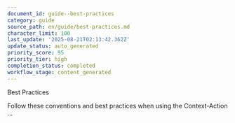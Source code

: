 ```yaml
---
document_id: guide--best-practices
category: guide
source_path: en/guide/best-practices.md
character_limit: 100
last_update: '2025-08-21T02:13:42.362Z'
update_status: auto_generated
priority_score: 95
priority_tier: high
completion_status: completed
workflow_stage: content_generated
---
```

Best Practices

Follow these conventions and best practices when using the Context-Action ...
